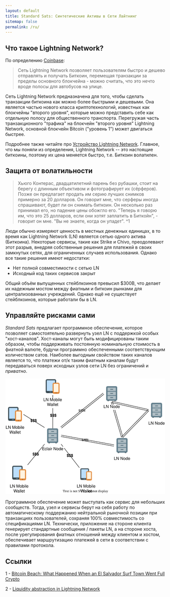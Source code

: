 ```yaml
---
layout: default
title: Standard Sats: Синтетические Активы в Сети Лайтнинг
sitemap: false
permalink: /ru/
---
```


## Что такое Lightning Network?

По определению [Coinbase](https://www.coinbase.com/learn/crypto-basics/what-is-lightning):

> Сеть Lightning Network позволяет пользователям быстро и дешево отправлять и получать Биткоин, перемещая транзакции за 
> пределы основного блокчейна - можно считать, что это нечто вроде полосы для автобусов на улице.  

Сеть Lightning Network предназначена для того, чтобы сделать транзакции биткоина как можно более быстрыми и дешевыми. 
Она является частью нового класса криптотехнологий, известных как блокчейны "второго уровня", которые можно представить 
себе как отдельную полосу для общественного транспорта. Перегружая часть транзакционного "трафика" на блокчейн 
"второго уровня" Lightning Network, основной блокчейн Bitcoin ("уровень 1") может двигаться быстрее.

Подробнее также читайте про [Устройство Lightning Network](https://teletype.in/@hypecoinnews/how-lightning-works). 
Главное, что мы поняли из определения, Lightning Network -- это настоящие биткоины, поэтому их цена меняется быстро, 
т.е. Биткоин волатилен.

## Защита от волатильности

> Хьюго Контерас, двадцатилетний парень без рубашки, стоит на берегу с длинным объективом и фотографирует их (cёрферов). 
Позже он предлагает продать им серию лучших снимков примерно за 20 долларов. Он говорит мне, что серферы иногда 
спрашивают, будет ли он снимать биткоин. Он несколько раз принимал его, но падение цены обожгло его. "Теперь я говорю 
им, что это 25 долларов, если они хотят заплатить в Биткойн", - говорит он мне. "Вы не знаете, когда он упадет". ^1

Люди обычно измеряют ценность в местных денежных единицах, в то время как Lightning Network (LN) является сетью
одного актива (Биткоина). Некоторые сервисы, такие как Strike и Chivo, преодолевают этот разрыв, внедряя собственные 
решения для платежей в своих замкнутых сетях, для ограниченных случаев использования. Однако все такие решения имеют 
недостатки:

 - Нет полной совместимости с сетью LN
 - Исходный код таких сервисов закрыт
 
Общий объём выпущенных стейблкоинов превысил $300B, что делает их надежным мостом между фиатным и биткоин рынками для 
централизованных учреждений. Однако ещё не существует стейблкоинов, которые работали бы в LN.

## Управляйте рисками сами

*Standard Sats* предлагает программное обеспечение, которое позволяет самостоятельно развернуть узел LN c поддержкой 
особых "хост-каналов". Хост-каналы могут быть модифицированы таким образом, чтобы поддерживать постоянную номинальную 
стоимость в фиатной валюте, будучи программно обеспеченными соответствующим количеством сатов. Наиболее выгодным 
свойством таких каналов является то, что платежи от/к таким фиатным каналам будут передаваться поверх исходных узлов 
сети LN без ограничений и _приватно_.

![Схематический вид узла сообщества и связанных мобильных кошельков ><](assets/img/standard-sats-community.drawio.svg)

Программное обеспечение может выступать как сервис для небольших сообществ. Тогда, узел и сервисы берут на себя работу
по автоматическому поддержанию нейтральной рыночной позиции при транзакциях пользователей, сохраняя 100% совместимость 
со спецификациями LN. Технически, приложение на стороне клиента генерирует стандартные сообщения / пакеты LN, а на 
стороне хоста, после урегулирования фиатных отношений между клиентом и хостом, обеспечивает маршрутизацию платежей в 
сети в соответствии с правилами протокола.

## Ссылки

1 - [Bitcoin Beach: What Happened When an El Salvador Surf Town Went Full Crypto](https://www.bloomberg.com/news/features/2021-06-17/world-s-biggest-bitcoin-experiment-is-a-surf-town-in-el-salvador)

2 - [Liquidity abstraction in Lightning Network](https://notgeld.medium.com/liquidity-abstraction-in-lightning-network-3d7a1d76ac82)
